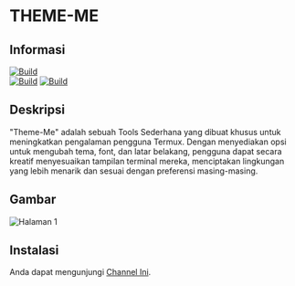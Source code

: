 # THEME-ME 

## Informasi
[![Build](https://img.shields.io/badge/Author%20By-Zidan%20IDz-%23FF0000?style=for-the-badge&logo=github)]()<br>
[![Build](https://img.shields.io/badge/THEME-ME-%23FF0000.svg?maxAge=259200)](https://link-ke-halaman-tema)
[![Build](https://img.shields.io/badge/Language-Python-%23FF0000.svg)]()

## Deskripsi
"Theme-Me" adalah sebuah Tools Sederhana yang dibuat khusus untuk meningkatkan pengalaman pengguna Termux. Dengan menyediakan opsi untuk mengubah tema, font, dan latar belakang, pengguna dapat secara kreatif menyesuaikan tampilan terminal mereka, menciptakan lingkungan yang lebih menarik dan sesuai dengan preferensi masing-masing.<br>

## Gambar
![Halaman 1 ](https://i.ibb.co/vv37CQ3/20231223-202455.jpg)

## Instalasi 
Anda dapat mengunjungi [Channel Ini](https://www.youtube.com/@ZeyShyy.).
